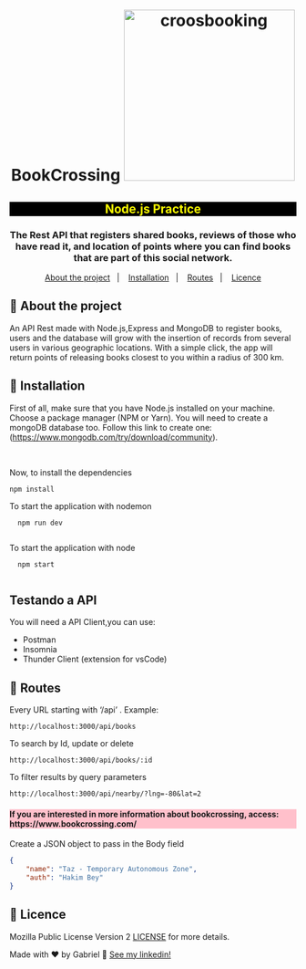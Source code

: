 
<h1 align="center">
    BookCrossing
  <img alt="croosbooking" title="crossbooking" src="https://www.elconsejo.org/wp-content/uploads/2019/01/banner-bookcrossing-portada.png" width="300px" />
</h1>

<h2 style="color:yellow; background:black" align="center"> Node.js Practice </h3>
<h3 align="center">
  The Rest API that registers shared books, reviews of those who have read it, and location of points where you can find books that are part of this social network.
</h3>
<p align="center">
  <a href="#rocket-about-the-project">About the project</a>&nbsp;&nbsp;&nbsp;|&nbsp;&nbsp;&nbsp;
  <a &nbsp;&nbsp;&nbsp;|&nbsp;&nbsp;&nbsp;
  <a href="#checkered_flag-installation">Installation</a>&nbsp;&nbsp;&nbsp;|&nbsp;&nbsp;&nbsp;
  <a href="#incoming_envelope-routes">Routes</a>&nbsp;&nbsp;&nbsp;|&nbsp;&nbsp;&nbsp;
  <a href="#memo-licence">Licence</a>
</p>

## :rocket: About the project
An API Rest made with Node.js,Express and MongoDB to register books, users and the database will grow with the insertion of records from several users in various geographic locations. With a simple click, the app will return points of releasing books closest to you within a radius of 300 km.

## :checkered_flag: Installation 
First of all, make sure that you have Node.js installed on your machine.
Choose a package manager (NPM or Yarn). You will need to create a mongoDB database too. Follow this link to create one:
(https://www.mongodb.com/try/download/community).

<br>

Now, to install the dependencies

```
npm install
```

To start the application with nodemon
```
  npm run dev
  
```
To start the application with node
```
  npm start
  
```
## Testando a API
You will need a API Client,you can use:
* Postman
* Insomnia
* Thunder Client (extension for vsCode)

## :incoming_envelope: Routes
Every URL starting with ‘/api’ .
Example:
```
http://localhost:3000/api/books
```
To search by Id, update or delete
```
http://localhost:3000/api/books/:id
```
To filter results by query parameters
```
http://localhost:3000/api/nearby/?lng=-80&lat=2
```
<h4 style="background:pink">If you are interested in more information about bookcrossing, access:<a> https://www.bookcrossing.com/</a></h4>
Create a JSON object to pass in the Body field

```json
{
    "name": "Taz - Temporary Autonomous Zone",
    "auth": "Hakim Bey"
}
```
## :memo: Licence
Mozilla Public License Version 2 [LICENSE](LICENSE.md) for more details.

Made with ♥ by Gabriel :wave: [See my linkedin!](https://www.linkedin.com/in/gabriel-baldez/)
